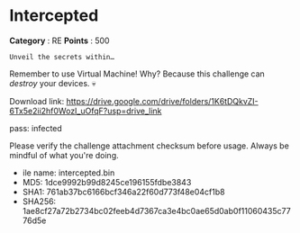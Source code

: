 # Intercepted

**Category** : RE
**Points** : 500

```
Unveil the secrets within…
```

Remember to use Virtual Machine!
Why? Because this challenge can *destroy* your devices. 💀

Download link: https://drive.google.com/drive/folders/1K6tDQkvZI-6Tx5e2ii2hf0WozI_uOfqF?usp=drive_link

pass: infected

Please verify the challenge attachment checksum before usage. Always be mindful of what you're doing.

- ile name: intercepted.bin
- MD5: 1dce9992b99d8245ce196155fdbe3843
- SHA1: 761ab37bc6166bcf346a22f60d773f48e04cf1b8
- SHA256: 1ae8cf27a72b2734bc02feeb4d7367ca3e4bc0ae65d0ab0f11060435c7776d5e